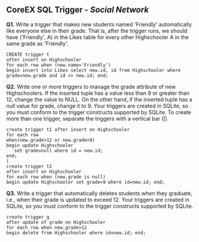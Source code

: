 ## CoreEX SQL Trigger - _Social Network_

**Q1.** Write a trigger that makes new students named 'Friendly' automatically like everyone else in their grade. That is, after the trigger runs, we should have ('Friendly', A) in the Likes table for every other Highschooler A in the same grade as 'Friendly'.

```
CREATE trigger t
after insert on Highschooler
for each row when (new.name='Friendly')
begin insert into Likes select new.id, id from Highschooler where grade=new.grade and id <> new.id; end;
```

**Q2.** Write one or more triggers to manage the grade attribute of new Highschoolers. If the inserted tuple has a value less than 9 or greater than 12, change the value to NULL. On the other hand, if the inserted tuple has a null value for grade, change it to 9. 
Your triggers are created in SQLite, so you must conform to the trigger constructs supported by SQLite.
To create more than one trigger, separate the triggers with a vertical bar (|).

```
create trigger t1 after insert on Highschooler
for each row
when(new.grade>12 or new.grade<9)
begin update Highschooler
   set grade=null where id = new.id;
end;
|
create trigger t2
after insert on Highschooler
for each row when (new.grade is null)
begin update Highschooler set grade=9 where id=new.id; end;
```

**Q3.** Write a trigger that automatically deletes students when they graduate, i.e., when their grade is updated to exceed 12. 
Your triggers are created in SQLite, so you must conform to the trigger constructs supported by SQLite.

```
create trigger g
after update of grade on Highschooler
for each row when new.grade>12
begin delete from Highschooler where id=new.id; end;
```
